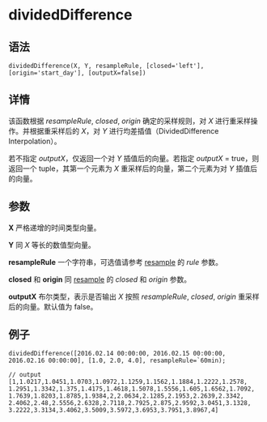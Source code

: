 # dividedDifference

## 语法

`dividedDifference(X, Y, resampleRule, [closed='left'], [origin='start_day'],
[outputX=false])`

## 详情

该函数根据 *resampleRule*, *closed*, *origin* 确定的采样规则，对
*X* 进行重采样操作。并根据重采样后的 *X*，对 *Y* 进行均差插值（DividedDifference
Interpolation）。

若不指定 *outputX*，仅返回一个对 *Y* 插值后的向量。若指定 *outputX* =
true，则返回一个 tuple，其第一个元素为 *X* 重采样后的向量，第二个元素为对 *Y* 插值后的向量。

## 参数

**X** 严格递增的时间类型向量。

**Y** 同 *X* 等长的数值型向量。

**resampleRule** 一个字符串，可选值请参考 [resample](../r/resample.md) 的
*rule* 参数。

**closed** 和 **origin** 同 [resample](../r/resample.md) 的
*closed* 和 *origin* 参数。

**outputX** 布尔类型，表示是否输出 *X* 按照 *resampleRule*, *closed*,
*origin* 重采样后的向量。默认值为 false。

## 例子

```
dividedDifference([2016.02.14 00:00:00, 2016.02.15 00:00:00, 2016.02.16 00:00:00], [1.0, 2.0, 4.0], resampleRule=`60min);

// output
[1,1.0217,1.0451,1.0703,1.0972,1.1259,1.1562,1.1884,1.2222,1.2578,
1.2951,1.3342,1.375,1.4175,1.4618,1.5078,1.5556,1.605,1.6562,1.7092,
1.7639,1.8203,1.8785,1.9384,2,2.0634,2.1285,2.1953,2.2639,2.3342,
2.4062,2.48,2.5556,2.6328,2.7118,2.7925,2.875,2.9592,3.0451,3.1328,
3.2222,3.3134,3.4062,3.5009,3.5972,3.6953,3.7951,3.8967,4]
```

